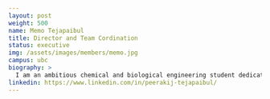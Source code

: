 ```yaml
---
layout: post
weight: 500
name: Memo Tejapaibul
title: Director and Team Cordination
status: executive
img: /assets/images/members/memo.jpg
campus: ubc
biography: >
  I am an ambitious chemical and biological engineering student dedicated to broadening my technical expertise across multiple industries. As an esteemed member of the engineering design teams BIOT, I take great pride in being part of cutting-edge projects and working with great people. I am thrilled to be joining the IOB team, where I eagerly anticipate witnessing the transformation of innovative ideas.
linkedin: https://www.linkedin.com/in/peerakij-tejapaibul/
---
```


<!-- into tangible realities. -->
